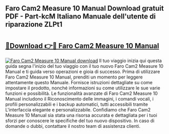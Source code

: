 ## Faro Cam2 Measure 10 Manual Download gratuit PDF - Part-kcM Italiano Manuale dell'utente di riparazione ZLPt1

# <h2><a href="http://dfevg68.blite.top/?on=Faro+Cam2+Measure+10+Manual">🔗Download 👉🔴 Faro Cam2 Measure 10 Manual</a></h2>

[![Faro Cam2 Measure 10 Manual download](https://i.imgur.com/lujVjoI.png)](http://dfevg68.blite.top/?on=Faro+Cam2+Measure+10+Manual)
Il tuo viaggio inizia qui questa guida segna l'inizio del tuo viaggio con il tuo nuovo Faro Cam2 Measure 10 Manual e ti guida verso operazioni e gioia di successo. Prima di utilizzare Faro Cam2 Measure 10 Manual, prenditi un momento per leggere attentamente questo Manuale. Fornisce istruzioni dettagliate su come impostare il prodotto, nonché informazioni su come utilizzare le sue varie funzioni e possibilità. Le funzionalità avanzate di Faro Cam2 Measure 10 Manual includono il Riconoscimento delle immagini, i comandi vocali, i profili personalizzabili e i backup automatici, tutti accessibili tramite L'interfaccia elegante e personalizzabile. Confidiamo che Faro Cam2 Measure 10 Manual sia stata una risorsa accurata e dettagliata per i tuoi sforzi per conoscere le specifiche del tuo nuovo dispositivo. In caso di domande o dubbi, contattare il nostro team di assistenza clienti.
